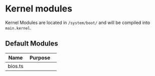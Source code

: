 # Kernel modules
Kernel Modules are located in `/system/boot/` and will be compiled into `main.kernel`.

## Default Modules
| Name                            | Purpose            |
|---------------------------------|--------------------|
| bios.ts    | 